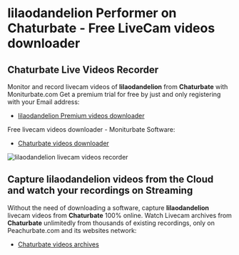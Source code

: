 # lilaodandelion Performer on Chaturbate - Free LiveCam videos downloader

## Chaturbate Live Videos Recorder

Monitor and record livecam videos of **lilaodandelion** from **Chaturbate** with Moniturbate.com
Get a premium trial for free by just and only registering with your Email address:
* [lilaodandelion Premium videos downloader](https://moniturbate.com/request-demo-licence-key.html)

Free livecam videos downloader - Moniturbate Software:
* [Chaturbate videos downloader](https://moniturbate.com/moniturbate-download-software.html)

![lilaodandelion livecam videos recorder](https://peachurnet.com/templates/moniturbate-software.png)


## Capture lilaodandelion videos from the Cloud and watch your recordings on Streaming

Without the need of downloading a software, capture **lilaodandelion** livecam videos from **Chaturbate** 100% online.
Watch Livecam archives from **Chaturbate** unlimitedly from thousands of existing recordings, only on Peachurbate.com and its websites network:
* [Chaturbate videos archives](https://peachurnet.com/)